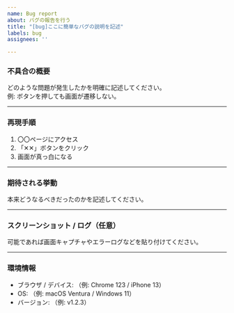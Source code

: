 ```yaml
---
name: Bug report
about: バグの報告を行う
title: "[bug]ここに簡単なバグの説明を記述"
labels: bug
assignees: ''

---
```


### 不具合の概要

どのような問題が発生したかを明確に記述してください。  
例: ボタンを押しても画面が遷移しない。

---

### 再現手順

1. 〇〇ページにアクセス
2. 「✕✕」ボタンをクリック
3. 画面が真っ白になる

---

### 期待される挙動

本来どうなるべきだったのかを記述してください。

---

### スクリーンショット / ログ（任意）

可能であれば画面キャプチャやエラーログなどを貼り付けてください。

---

### 環境情報

- ブラウザ / デバイス: （例: Chrome 123 / iPhone 13）
- OS: （例: macOS Ventura / Windows 11）
- バージョン: （例: v1.2.3）
